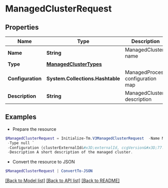 # ManagedClusterRequest
## Properties

Name | Type | Description | Notes
------------ | ------------- | ------------- | -------------
**Name** | **String** | ManagedCluster name | 
**Type** | [**ManagedClusterTypes**](ManagedClusterTypes.md) |  | [optional] 
**Configuration** | **System.Collections.Hashtable** | ManagedProcess configuration map | [optional] 
**Description** | **String** | ManagedCluster description | [optional] 

## Examples

- Prepare the resource
```powershell
$ManagedClusterRequest = Initialize-Tm.V3ManagedClusterRequest  -Name Managed Cluster Name `
 -Type null `
 -Configuration {clusterExternalId&#x3D;externalId, ccgVersion&#x3D;77.0.0} `
 -Description A short description of the managed cluster.
```

- Convert the resource to JSON
```powershell
$ManagedClusterRequest | ConvertTo-JSON
```

[[Back to Model list]](../README.md#documentation-for-models) [[Back to API list]](../README.md#documentation-for-api-endpoints) [[Back to README]](../README.md)

